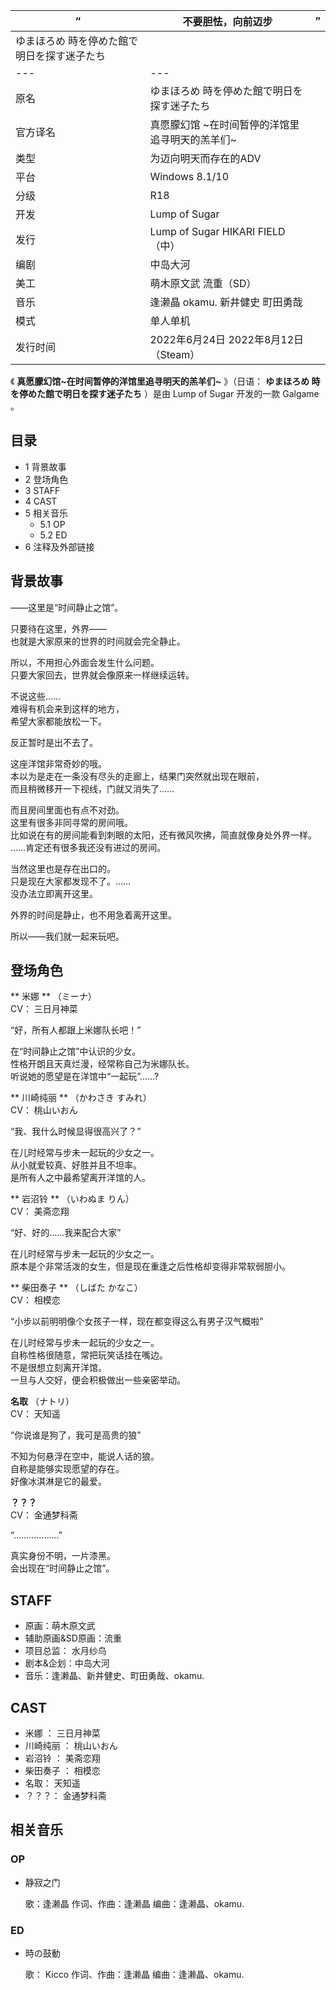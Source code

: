|  “  |  **不要胆怯，向前迈步** |  ”   
---|---|---  
|  ゆまほろめ  時を停めた館で明日を探す迷子たち  ||
|---|---|
|原名  |  ゆまほろめ  時を停めた館で明日を探す迷子たち   |
|官方译名  |  真愿朦幻馆  ~在时间暂停的洋馆里追寻明天的羔羊们~   |
|类型  |  为迈向明天而存在的ADV   |
|平台  |  Windows 8.1/10   |
|分级  |  R18   |
|开发  |  Lump of Sugar   |
|发行  |  Lump of Sugar  HIKARI FIELD  （中）   |
|编剧  |  中岛大河   |
|美工  |  萌木原文武  流重（SD）   |
|音乐  |  逢濑晶  okamu.  新井健史  町田勇哉   |
|模式  |  单人单机   |
|发行时间  |  2022年6月24日  2022年8月12日（Steam）   |
  
《 **真愿朦幻馆~在时间暂停的洋馆里追寻明天的羔羊们~** 》（日语：  **ゆまほろめ 時を停めた館で明日を探す迷子たち** ）是由  Lump of
Sugar  开发的一款  Galgame  。

##  目录

  * 1  背景故事 
  * 2  登场角色 
  * 3  STAFF 
  * 4  CAST 
  * 5  相关音乐 
    * 5.1  OP 
    * 5.2  ED 
  * 6  注释及外部链接 

##  背景故事

——这里是“时间静止之馆”。  
  
只要待在这里，外界——  
也就是大家原来的世界的时间就会完全静止。  
  
所以，不用担心外面会发生什么问题。  
只要大家回去，世界就会像原来一样继续运转。  
  
不说这些……  
难得有机会来到这样的地方，  
希望大家都能放松一下。  
  
反正暂时是出不去了。  
  
这座洋馆非常奇妙的哦。  
本以为是走在一条没有尽头的走廊上，结果门突然就出现在眼前，  
而且稍微移开一下视线，门就又消失了……  
  
而且房间里面也有点不对劲。  
这里有很多非同寻常的房间哦。  
比如说在有的房间能看到刺眼的太阳，还有微风吹拂，简直就像身处外界一样。  
……肯定还有很多我还没有进过的房间。  
  
当然这里也是存在出口的。  
只是现在大家都发现不了。……  
没办法立即离开这里。  
  
外界的时间是静止，也不用急着离开这里。  
  
所以——我们就一起来玩吧。

##  登场角色

** 米娜  ** （ミーナ）  
CV：  三日月神菜  
  
“好，所有人都跟上米娜队长吧！”

在“时间静止之馆”中认识的少女。  
性格开朗且天真烂漫，经常称自己为米娜队长。  
听说她的愿望是在洋馆中“一起玩”……?

** 川崎纯丽  ** （かわさき すみれ）  
CV：  桃山いおん  
  
“我、我什么时候显得很高兴了？”

在儿时经常与步未一起玩的少女之一。  
从小就爱较真、好胜并且不坦率。  
是所有人之中最希望离开洋馆的人。

** 岩沼铃  ** （いわぬま りん）  
CV：  美斋恋翔  
  
“好、好的……我来配合大家”

在儿时经常与步未一起玩的少女之一。  
原本是个非常活泼的女生，但是现在重逢之后性格却变得非常软弱胆小。

** 柴田奏子  ** （しばた かなこ）  
CV：  相模恋  
  
“小步以前明明像个女孩子一样，现在都变得这么有男子汉气概啦”

在儿时经常与步未一起玩的少女之一。  
自称性格很随意，常把玩笑话挂在嘴边。  
不是很想立刻离开洋馆。  
一旦与人交好，便会积极做出一些亲密举动。

**名取** （ナトリ）  
CV：  天知遥  
  
“你说谁是狗了，我可是高贵的狼”

不知为何悬浮在空中，能说人话的狼。  
自称是能够实现愿望的存在。  
好像冰淇淋是它的最爱。

**？？？**  
CV：  金通梦科斋  
  
“………………”

真实身份不明，一片漆黑。  
会出现在“时间静止之馆”。

##  STAFF

  * 原画：萌木原文武 
  * 辅助原画&SD原画：流重 
  * 项目总监：  水月纱鸟 
  * 剧本&企划：中岛大河 
  * 音乐：逢濑晶、新井健史、町田勇哉、okamu. 

##  CAST

  * 米娜  ：  三日月神菜 
  * 川崎纯丽  ：  桃山いおん 
  * 岩沼铃  ：  美斋恋翔 
  * 柴田奏子  ：  相模恋 
  * 名取：  天知遥 
  * ？？？：  金通梦科斋 

##  相关音乐

###  OP

  * 静寂之门 

     歌：逢濑晶 
     作词、作曲：逢濑晶 
     编曲：逢濑晶、okamu. 

###  ED

  * 時の鼓動 

     歌：  Kicco 
     作词、作曲：逢濑晶 
     编曲：逢濑晶、okamu. 